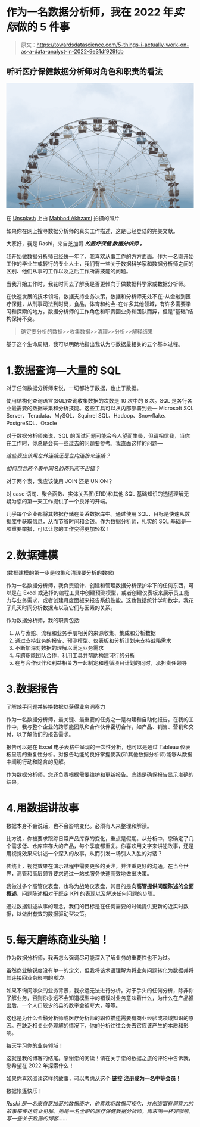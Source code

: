 # 作为一名数据分析师，我在 2022 年*实际*做的 5 件事

> 原文：<https://towardsdatascience.com/5-things-i-actually-work-on-as-a-data-analyst-in-2022-9e31df929fcb>

## 听听医疗保健数据分析师对角色和职责的看法

![](img/6ada198bb122390852ecf0de66b1ab27.png)

在 [Unsplash](https://unsplash.com/?utm_source=unsplash&utm_medium=referral&utm_content=creditCopyText) 上由 [Mahbod Akhzami](https://unsplash.com/@mahbodakhzami?utm_source=unsplash&utm_medium=referral&utm_content=creditCopyText) 拍摄的照片

如果你在网上搜寻数据分析师的真实工作描述，这是已经登陆的完美文献。

大家好，我是 Rashi，来自芝加哥 ***的医疗保健 ***数据分析师*** 。***

我开始做数据分析师已经快一年了，我喜欢从事工作的方方面面。作为一名刚开始工作的毕业生或转行的专业人士，我们有一些关于数据科学家和数据分析师之间的区别、他们从事的工作以及之后工作所需技能的问题。

当我开始工作时，我花时间去了解我是否更倾向于做数据科学家或数据分析师。

在快速发展的技术领域，数据支持业务决策，数据和分析师无处不在-从金融到医疗保健，从刑事司法到时尚，食品，体育和约会-在许多其他领域，有许多需要学习和探索的地方。数据分析师的工作角色和职责因业务和团队而异，但是“基础”结构保持不变。

> 确定要分析的数据>>收集数据>>清理>>分析>>解释结果

基于这个生命周期，我可以明确地指出我认为与数据最相关的五个基本过程。

# 1.数据查询—大量的 SQL

对于任何数据分析师来说，一切都始于数据，也止于数据。

使用结构化查询语言(SQL)查询收集数据的次数是 10 次中的 8 次。SQL 是各行各业最需要的数据采集和分析技能。这些工具可以从内部部署到云— Microsoft SQL Server、Teradata、MySQL、Squirrel SQL、Hadoop、Snowflake、PostgreSQL、Oracle

对于数据分析师来说，SQL 的面试问题可能会令人望而生畏，但请相信我，当你在工作时，你总是会有一些过去的问题要参考。我直面这样的问题—

*这些表应该用左外连接还是左内连接来连接？*

*如何包含两个表中同名的两列而不出错？*

对于两个表，我应该使用 JOIN 还是 UNION？

对 case 语句、聚合函数、实体关系图(ERD)和其他 SQL 基础知识的透彻理解无疑为您的第一天工作提供了一个良好的开端。

几乎每个企业都将其数据存储在关系数据库中。通过使用 SQL，目标是快速从数据库中获取信息，从而节省时间和金钱。作为数据分析师，扎实的 SQL 基础是一项重要举措，可以让您的工作变得更加轻松！

# 2.数据建模

(数据建模的第一步是收集和清理要分析的数据)

作为一名数据分析师，我负责设计、创建和管理数据分析保护伞下的任何东西，可以是在 Excel 或选择的编程工具中创建预测模型，或者创建仪表板来展示员工能力与业务需求，或者创建月度面板来报告系统性能。这也包括统计学和数学。我花了几天时间分析数据点以及它们与因素的关系。

作为数据分析师，我的职责包括:

1.  从与索赔、流程和业务手册相关的来源收集、集成和分析数据
2.  通过支持业务的报告、预测模型、仪表板和分析计划来支持战略需求
3.  不断加深对数据的理解以满足业务需求
4.  与跨职能团队合作，利用工具并帮助构建可行的分析
5.  在与合作伙伴和利益相关方一起制定和遵循项目计划的同时，承担责任领导

# 3.数据报告

了解棘手问题并转换数据以获得业务洞察力

作为一名数据分析师，最关键、最重要的任务之一是构建和自动化报告。在我的工作中，我与整个企业的跨职能团队和合作伙伴密切合作，如产品、销售、营销和交付，以了解他们的报告需求。

报告可以是在 Excel 电子表格中呈现的一次性分析，也可以是通过 Tableau 仪表板呈现的重复性分析。对报告功能的良好掌握使我(和其他数据分析师)能够从数据中阐明行动和隐含的见解。

作为数据分析师，您还负责根据需要维护和更新报告。底线是确保报告显示准确的结果。

# 4.用数据讲故事

数据本身不会说话，也不会影响变化。必须有人来整理和解读。

比方说，你被要求跟踪日常产品库存的变化，重点是假期。从分析中，您确定了几个需求低、仓库库存大的产品，每个季度都重复。你喜欢用文字来讲述故事，还是用视觉效果来讲述一个深入的故事，从而引发一场引人入胜的对话？

传统上，视觉效果在演示过程中需要更多的关注，并注重更好的沟通。在当今世界，高管和高层领导要求通过一站式服务快速高效地做出决策。

我做过多个高管仪表盘，也称为战略仪表盘，其目的是**向高管提供问题陈述的全面概述**、问题陈述相对于既定 KPI 的表现以及解决任何问题的步骤。

通过数据讲述故事的理念，我们的目标是在任何需要的时候提供更新的近实时数据，以做出有效的数据驱动型决策。

# 5.每天磨练商业头脑！

作为数据分析师，我再怎么强调尽可能深入了解业务的重要性也不为过。

虽然商业敏锐度没有单一的定义，但我将该术语理解为将业务问题转化为数据并将其连接回业务影响的*能力*。

如果不询问涉众的业务背景，我永远无法进行分析。对于手头的任何分析，除非你了解业务，否则你永远不会知道模型中的错误对业务意味着什么，为什么在产品推出后，一个人口较少的县的数字会被夸大，等等。

这也是为什么金融分析师或医疗分析师的职位描述需要有商业经验或领域知识的原因。在缺乏相关业务理解的情况下，你的分析往往会失去它应该产生的本质和影响。

每天学习你的业务领域！

这就是我的博客的结尾。感谢您的阅读！请在关于您的数据之旅的评论中告诉我，您希望在 2022 年探索什么！

如果你喜欢阅读这样的故事，可以考虑从这个 [**链接**](https://rashidesai2424.medium.com/membership) **注册成为一名中等会员！**

数据帐篷快乐！

*Rashi 是一名来自芝加哥的数据奇才，他喜欢将数据可视化，并创造富有洞察力的故事来传达商业见解。她是一名全职的医疗保健数据分析师，周末喝一杯好咖啡，写一些关于数据的博客……*